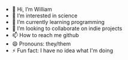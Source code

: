 - 👋 Hi, I’m William
- 👀 I’m interested in science
- 🌱 I’m currently learning programming
- 💞️ I’m looking to collaborate on indie projects
- 📫 How to reach me github
- 😄 Pronouns: they/them
- ⚡ Fun fact: I have no idea what I'm doing

<!---
williambeverlyiv/williambeverlyiv is a ✨ special ✨ repository because its `README.md` (this file) appears on your GitHub profile.
You can click the Preview link to take a look at your changes.
--->
